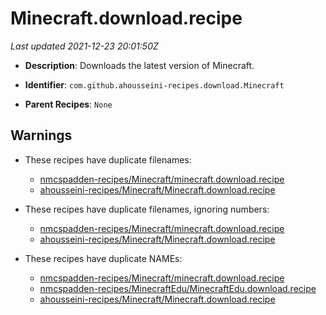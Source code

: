 # Minecraft.download.recipe

_Last updated 2021-12-23 20:01:50Z_

- **Description**: Downloads the latest version of Minecraft.

- **Identifier**: `com.github.ahousseini-recipes.download.Minecraft`

- **Parent Recipes**: `None`


## Warnings

- These recipes have duplicate filenames:
    - [nmcspadden-recipes/Minecraft/minecraft.download.recipe](/autopkg-dupe-tracker/nmcspadden-recipes/Minecraft/minecraft.download.recipe)
    - [ahousseini-recipes/Minecraft/Minecraft.download.recipe](/autopkg-dupe-tracker/ahousseini-recipes/Minecraft/Minecraft.download.recipe)

- These recipes have duplicate filenames, ignoring numbers:
    - [nmcspadden-recipes/Minecraft/minecraft.download.recipe](/autopkg-dupe-tracker/nmcspadden-recipes/Minecraft/minecraft.download.recipe)
    - [ahousseini-recipes/Minecraft/Minecraft.download.recipe](/autopkg-dupe-tracker/ahousseini-recipes/Minecraft/Minecraft.download.recipe)

- These recipes have duplicate NAMEs:
    - [nmcspadden-recipes/Minecraft/minecraft.download.recipe](/autopkg-dupe-tracker/nmcspadden-recipes/Minecraft/minecraft.download.recipe)
    - [nmcspadden-recipes/MinecraftEdu/MinecraftEdu.download.recipe](/autopkg-dupe-tracker/nmcspadden-recipes/MinecraftEdu/MinecraftEdu.download.recipe)
    - [ahousseini-recipes/Minecraft/Minecraft.download.recipe](/autopkg-dupe-tracker/ahousseini-recipes/Minecraft/Minecraft.download.recipe)